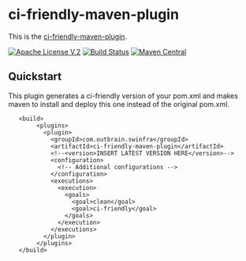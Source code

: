 # ci-friendly-maven-plugin 

This is the [ci-friendly-maven-plugin](https://github.com/outbrain/ci-friendly-maven-plugin).

[![Apache License V.2](https://img.shields.io/badge/license-Apache%20V.2-blue.svg)](https://github.com/outbrain/ci-friendly-plugin/blob/master/LICENSE) 
[![Build Status](https://travis-ci.org/outbrain/ci-friendly-maven-plugin.svg?branch=main)](https://travis-ci.org/github/outbrain/ci-friendly-maven-plugin)
[![Maven Central](https://img.shields.io/maven-central/v/com.outbrain.swinfra/ci-friendly-maven-plugin.svg?label=Maven%20Central)](http://search.maven.org/#search%7Cga%7C1%7Cci-friendly-maven-plugin)

## Quickstart
This plugin generates a ci-friendly version of your pom.xml and makes maven to install and deploy this one instead of the original pom.xml.
```
   <build>
        <plugins>
          <plugin>
            <groupId>com.outbrain.swinfra</groupId>
            <artifactId>ci-friendly-maven-plugin</artifactId>
            <!--<version>INSERT LATEST VERSION HERE</version>-->
            <configuration>
              <!-- Additional configurations -->
            </configuration>
            <executions>
              <execution>
                <goals>
                  <goal>clean</goal>
                  <goal>ci-friendly</goal>
                </goals>
              </execution>
            </executions>
          </plugin>
        </plugins>
   </build>
```

